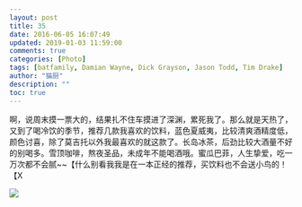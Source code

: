 ```yaml
---
layout: post
title: 35
date: 2016-06-05 16:07:49
updated: 2019-01-03 11:59:00
comments: true
categories: [Photo]
tags: [batfamily, Damian Wayne, Dick Grayson, Jason Todd, Tim Drake]
author: "猫厨"
description: ""
toc: true
---
```


<p>啊，说周末摸一票大的，结果扎不住车摸进了深渊，累死我了。那么就是天热了，又到了喝冷饮的季节，推荐几款我喜欢的饮料，蓝色夏威夷，比较清爽酒精度低，颜色讨喜，除了莫吉托以外我最喜欢的就这款了。长岛冰茶，后劲比较大酒量不好的别喝多。雪顶咖啡，熬夜圣品，未成年不能喝酒哦。蜜瓜巴菲，人生挚爱，吃一万次都不会腻~~【什么别看我我是在一本正经的推荐，买饮料也不会送小鸟的！【X</p>

![](https://nos.netease.com/imglf/img/cVZNdzJtQk9JV2ZwaExYYVNUb3hzRTBOdnFlK0p6YTNDTmZmdTRJRm9mUW9YZ3NWeWVKam1RPT0.jpg)